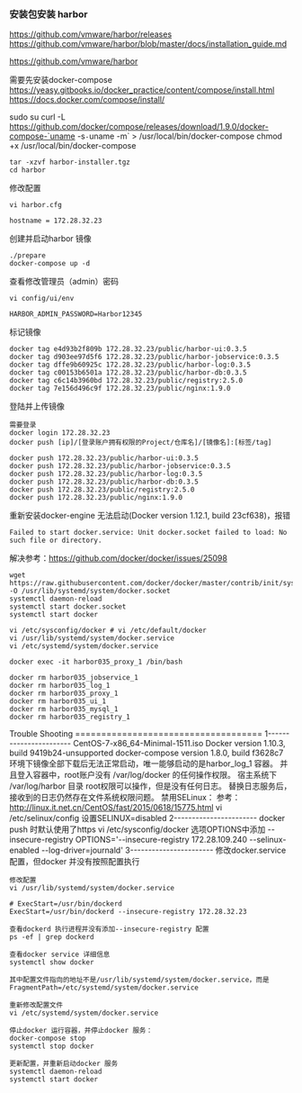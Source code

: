 ### 安装包安装 harbor
https://github.com/vmware/harbor/releases
https://github.com/vmware/harbor/blob/master/docs/installation_guide.md

https://github.com/vmware/harbor

需要先安装docker-compose
https://yeasy.gitbooks.io/docker_practice/content/compose/install.html
https://docs.docker.com/compose/install/

sudo su
curl -L https://github.com/docker/compose/releases/download/1.9.0/docker-compose-`uname -s`-`uname -m` > /usr/local/bin/docker-compose
chmod +x /usr/local/bin/docker-compose

```
tar -xzvf harbor-installer.tgz
cd harbor
```

修改配置
```
vi harbor.cfg

hostname = 172.28.32.23
```

创建并启动harbor 镜像
```
./prepare
docker-compose up -d
```

查看修改管理员（admin）密码
```
vi config/ui/env

HARBOR_ADMIN_PASSWORD=Harbor12345
```

标记镜像
```
docker tag e4d93b2f809b 172.28.32.23/public/harbor-ui:0.3.5
docker tag d903ee97d5f6 172.28.32.23/public/harbor-jobservice:0.3.5
docker tag dffe9b60925c 172.28.32.23/public/harbor-log:0.3.5
docker tag c00153b6501a 172.28.32.23/public/harbor-db:0.3.5
docker tag c6c14b3960bd 172.28.32.23/public/registry:2.5.0
docker tag 7e156d496c9f 172.28.32.23/public/nginx:1.9.0
```

登陆并上传镜像
```
需要登录
docker login 172.28.32.23
docker push [ip]/[登录账户拥有权限的Project/仓库名]/[镜像名]:[标签/tag]

docker push 172.28.32.23/public/harbor-ui:0.3.5
docker push 172.28.32.23/public/harbor-jobservice:0.3.5
docker push 172.28.32.23/public/harbor-log:0.3.5
docker push 172.28.32.23/public/harbor-db:0.3.5
docker push 172.28.32.23/public/registry:2.5.0
docker push 172.28.32.23/public/nginx:1.9.0
```

重新安装docker-engine 无法启动(Docker version 1.12.1, build 23cf638)，报错
```
Failed to start docker.service: Unit docker.socket failed to load: No such file or directory.
```
解决参考：https://github.com/docker/docker/issues/25098
```
wget https://raw.githubusercontent.com/docker/docker/master/contrib/init/systemd/docker.socket -O /usr/lib/systemd/system/docker.socket
systemctl daemon-reload
systemctl start docker.socket
systemctl start docker
```

```
vi /etc/sysconfig/docker # vi /etc/default/docker
vi /usr/lib/systemd/system/docker.service
vi /etc/systemd/system/docker.service

docker exec -it harbor035_proxy_1 /bin/bash
```

```
docker rm harbor035_jobservice_1
docker rm harbor035_log_1
docker rm harbor035_proxy_1
docker rm harbor035_ui_1
docker rm harbor035_mysql_1
docker rm harbor035_registry_1
```

Trouble Shooting ====================================
1-----------------------
CentOS-7-x86_64-Minimal-1511.iso
Docker version 1.10.3, build 9419b24-unsupported
docker-compose version 1.8.0, build f3628c7
环境下镜像全部下载后无法正常启动，唯一能够启动的是harbor_log_1 容器。
并且登入容器中，root账户没有 /var/log/docker 的任何操作权限。
宿主系统下 /var/log/harbor 目录 root权限可以操作，但是没有任何日志。
替换日志服务后，接收到的日志仍然存在文件系统权限问题。
禁用SELinux：
参考：http://linux.it.net.cn/CentOS/fast/2015/0618/15775.html
vi /etc/selinux/config
设置SELINUX=disabled
2-----------------------
docker push 时默认使用了https
vi /etc/sysconfig/docker
选项OPTIONS中添加 --insecure-registry
OPTIONS='--insecure-registry 172.28.109.240 --selinux-enabled --log-driver=journald'
3-----------------------
修改docker.service 配置，但docker 并没有按照配置执行
```
修改配置
vi /usr/lib/systemd/system/docker.service

# ExecStart=/usr/bin/dockerd
ExecStart=/usr/bin/dockerd --insecure-registry 172.28.32.23

查看dockerd 执行进程并没有添加--insecure-registry 配置
ps -ef | grep dockerd

查看docker service 详细信息
systemctl show docker

其中配置文件指向的地址不是/usr/lib/systemd/system/docker.service，而是
FragmentPath=/etc/systemd/system/docker.service

重新修改配置文件
vi /etc/systemd/system/docker.service

停止docker 运行容器，并停止docker 服务：
docker-compose stop
systemctl stop docker

更新配置，并重新启动docker 服务
systemctl daemon-reload
systemctl start docker
```

